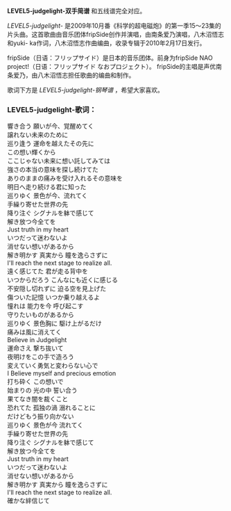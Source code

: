 

**LEVEL5-judgelight-双手简谱** 和五线谱完全对应。

_LEVEL5-judgelight-_
是2009年10月番《科学的超电磁炮》的第一季15～23集的片头曲。这首歌曲由音乐团体fripSide创作并演唱，由南条爱乃演唱，八木沼悟志和yuki-
ka作词，八木沼悟志作曲编曲，收录专辑于2010年2月17日发行。

fripSide（日语：フリップサイド）是日本的音乐团体。前身为fripSide NAO project!（日语：フリップサイド なおプロジェクト）。
fripSide的主唱是声优南条爱乃，由八木沼悟志担任歌曲的编曲和制作。

歌词下方是 _LEVEL5-judgelight-钢琴谱_ ，希望大家喜欢。

### LEVEL5-judgelight-歌词：

響き合う 願いが今、覚醒めてく  
譲れない未来のために  
巡り逢う 運命を越えたその先に  
この想い輝くから  
ここじゃない未来に想い託してみては  
強さの本当の意味を探し続けてた  
ありのままの痛みを受け入れるその意味を  
明日へ走り続ける君に知った  
巡りゆく 景色が今、流れてく  
手繰り寄せた世界の先  
降り注ぐ シグナルを躰で感じて  
解き放つ今全てを  
Just truth in my heart  
いつだって迷わないよ  
消せない想いがあるから  
解き明かす 真実から 瞳を逸らさずに  
I'll reach the next stage to realize all.  
遠く感じてた 君が走る背中を  
いつからだろう こんなにも近くに感じる  
不安隠し切れずに 迫る空を見上げた  
傷ついた記憶 いつか乗り越えるよ  
憧れは 能力を今 呼び起こす  
守りたいものがあるから  
巡りゆく 景色胸に 駆け上がるだけ  
痛みは風に消えてく  
Believe in Judgelight  
運命さえ 撃ち抜いて  
夜明けをこの手で造ろう  
変えていく勇気と変わらない心で  
I Believe myself and precious emotion  
打ち砕く この想いで  
始まりの 光の中 誓い合う  
果てなき闇を裁くこと  
恐れてた 孤独の渦 溺れることに  
だけどもう振り向かない  
巡りゆく 景色が今 流れてく  
手繰り寄せた世界の先  
降り注ぐ シグナルを躰で感じて  
解き放つ今全てを  
Just truth in my heart  
いつだって迷わないよ  
消せない想いがあるから  
解き明かす 真実から 瞳を逸らさずに  
I'll reach the next stage to realize all.  
確かな絆信じて

